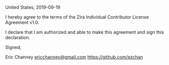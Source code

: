 United States, 2019-09-19

I hereby agree to the terms of the Zira Individual Contributor License
Agreement v1.0.

I declare that I am authorized and able to make this agreement and sign this
declaration.

Signed,

Eric Channey ericchanney@gmail.com https://github.com/ezchan